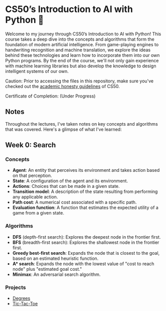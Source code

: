 # CS50’s Introduction to AI with Python 🚀

Welcome to my journey through CS50’s Introduction to AI with Python! This course takes a deep dive into the concepts and algorithms that form the foundation of modern artificial intelligence. From game-playing engines to handwriting recognition and machine translation, we explore the ideas behind these technologies and learn how to incorporate them into our own Python programs. By the end of the course, we'll not only gain experience with machine learning libraries but also develop the knowledge to design intelligent systems of our own.

Caution: Prior to accessing the files in this repository, make sure you've checked out the [academic honesty guidelines](https://cs50.harvard.edu/college/2021/fall/syllabus/#academic-honesty) of CS50.

Certificate of Completion: (Under Progress)

## Notes

Throughout the lectures, I've taken notes on key concepts and algorithms that was covered. Here's a glimpse of what I've learned:

## Week 0: Search

### Concepts
- **Agent**: An entity that perceives its environment and takes action based on that perception.
- **State**: A configuration of the agent and its environment.
- **Actions**: Choices that can be made in a given state.
- **Transition model**: A description of the state resulting from performing any applicable action.
- **Path cost**: A numerical cost associated with a specific path.
- **Evaluation function**: A function that estimates the expected utility of a game from a given state.

### Algorithms
- **DFS** (depth-first search): Explores the deepest node in the frontier first.
- **BFS** (breadth-first search): Explores the shallowest node in the frontier first.
- **Greedy best-first search**: Expands the node that is closest to the goal, based on an estimated heuristic function.
- **A\* search**: Expands the node with the lowest value of "cost to reach node" plus "estimated goal cost."
- **Minimax**: An adversarial search algorithm.

### Projects
- [Degrees](https://github.com/shaileshsaravanan/ai50/tree/master/degrees)
- [Tic-Tac-Toe](https://github.com/nahueespinosa/ai50/tree/master/tictactoe)
